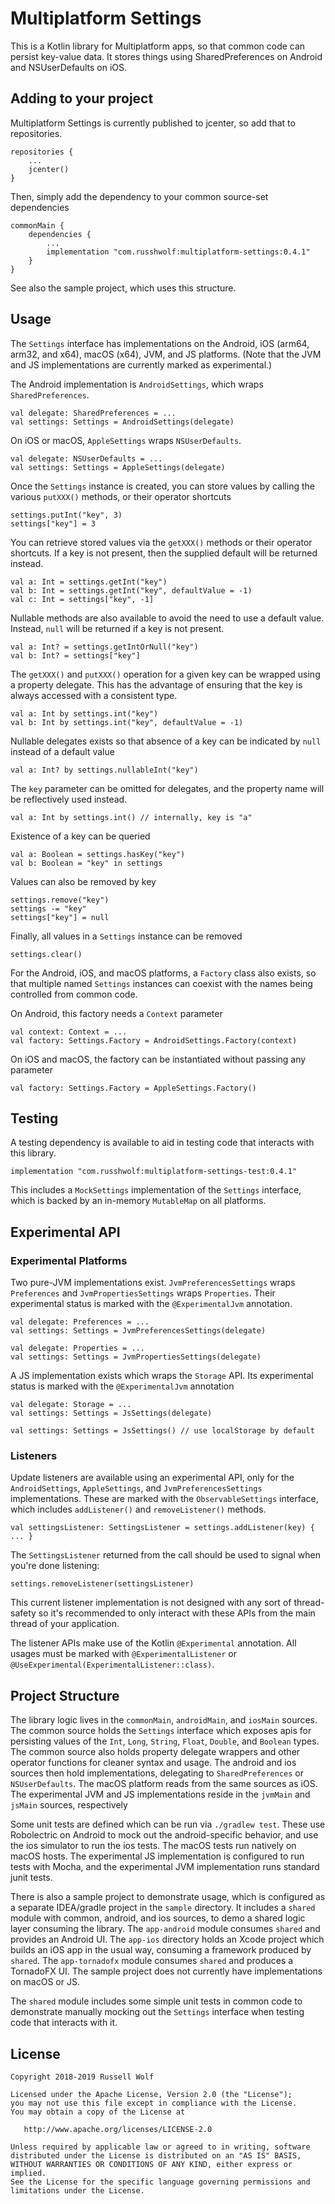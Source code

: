 # Multiplatform Settings

This is a Kotlin library for Multiplatform apps, so that common code can persist key-value data. It stores things using SharedPreferences on Android and NSUserDefaults on iOS. 

## Adding to your project
Multiplatform Settings is currently published to jcenter, so add that to repositories.

    repositories {
        ...
        jcenter()
    }

Then, simply add the dependency to your common source-set dependencies

    commonMain {
        dependencies {
            ...
            implementation "com.russhwolf:multiplatform-settings:0.4.1"
        }
    }
    
See also the sample project, which uses this structure.

## Usage

The `Settings` interface has implementations on the Android, iOS (arm64, arm32, and x64), macOS (x64), JVM, and JS platforms. (Note that the JVM and JS implementations are currently marked as experimental.)

The Android implementation is `AndroidSettings`, which wraps `SharedPreferences`.

    val delegate: SharedPreferences = ...
    val settings: Settings = AndroidSettings(delegate)

On iOS or macOS, `AppleSettings` wraps `NSUserDefaults`.

    val delegate: NSUserDefaults = ...
    val settings: Settings = AppleSettings(delegate)
        
Once the `Settings` instance is created, you can store values by calling the various `putXXX()` methods, or their operator shortcuts

    settings.putInt("key", 3)
    settings["key"] = 3
    
You can retrieve stored values via the `getXXX()` methods or their operator shortcuts. If a key is not present, then the supplied default will be returned instead.

    val a: Int = settings.getInt("key")
    val b: Int = settings.getInt("key", defaultValue = -1) 
    val c: Int = settings["key", -1]
    
Nullable methods are also available to avoid the need to use a default value. Instead, `null` will be returned if a key is not present.

    val a: Int? = settings.getIntOrNull("key")
    val b: Int? = settings["key"]
    
The `getXXX()` and `putXXX()` operation for a given key can be wrapped using a property delegate. This has the advantage of ensuring that the key is always accessed with a consistent type.

    val a: Int by settings.int("key")
    val b: Int by settings.int("key", defaultValue = -1)
    
Nullable delegates exists so that absence of a key can be indicated by `null` instead of a default value
    
    val a: Int? by settings.nullableInt("key")
    
The `key` parameter can be omitted for delegates, and the property name will be reflectively used instead.

    val a: Int by settings.int() // internally, key is "a"
    
Existence of a key can be queried
     
    val a: Boolean = settings.hasKey("key")
    val b: Boolean = "key" in settings
     
 Values can also be removed by key
  
    settings.remove("key")
    settings -= "key"
    settings["key"] = null
  
 Finally, all values in a `Settings` instance can be removed
      
    settings.clear()

For the Android, iOS, and macOS platforms, a `Factory` class also exists, so that multiple named `Settings` instances can coexist with the names being controlled from common code.

On Android, this factory needs a `Context` parameter

    val context: Context = ...
    val factory: Settings.Factory = AndroidSettings.Factory(context)
    
On iOS and macOS, the factory can be instantiated without passing any parameter

    val factory: Settings.Factory = AppleSettings.Factory()
    
## Testing

A testing dependency is available to aid in testing code that interacts with this library.

    implementation "com.russhwolf:multiplatform-settings-test:0.4.1"
    
This includes a `MockSettings` implementation of the `Settings` interface, which is backed by an in-memory `MutableMap` on all platforms.
    
## Experimental API

### Experimental Platforms

Two pure-JVM implementations exist. `JvmPreferencesSettings` wraps `Preferences` and `JvmPropertiesSettings` wraps `Properties`. Their experimental status is marked with the `@ExperimentalJvm` annotation. 

    val delegate: Preferences = ...
    val settings: Settings = JvmPreferencesSettings(delegate)

    val delegate: Properties = ...
    val settings: Settings = JvmPropertiesSettings(delegate)
    
A JS implementation exists which wraps the `Storage` API. Its experimental status is marked with the `@ExperimentalJvm` annotation

    val delegate: Storage = ...
    val settings: Settings = JsSettings(delegate)
    
    val settings: Settings = JsSettings() // use localStorage by default
    
### Listeners

Update listeners are available using an experimental API, only for the `AndroidSettings`, `AppleSettings`, and `JvmPreferencesSettings` implementations. These are marked with the `ObservableSettings` interface, which includes `addListener()` and `removeListener()` methods.

    val settingsListener: SettingsListener = settings.addListener(key) { ... }
    
The `SettingsListener` returned from the call should be used to signal when you're done listening:

    settings.removeListener(settingsListener)
    
This current listener implementation is not designed with any sort of thread-safety so it's recommended to only interact with these APIs from the main thread of your application.

The listener APIs make use of the Kotlin `@Experimental` annotation. All usages must be marked with `@ExperimentalListener` or `@UseExperimental(ExperimentalListener::class)`.

## Project Structure
The library logic lives in the `commonMain`, `androidMain`, and `iosMain` sources. The common source holds the `Settings` interface which exposes apis for persisting values of the `Int`, `Long`, `String`, `Float`, `Double`, and `Boolean` types. The common source also holds property delegate wrappers and other operator functions for cleaner syntax and usage. The android and ios sources then hold implementations, delegating to `SharedPreferences` or `NSUserDefaults`. The macOS platform reads from the same sources as iOS. The experimental JVM and JS implementations reside in the `jvmMain` and `jsMain` sources, respectively

Some unit tests are defined which can be run via `./gradlew test`. These use Robolectric on Android to mock out the android-specific behavior, and use the ios simulator to run the ios tests. The macOS tests run natively on macOS hosts. The experimental JS implementation is configured to run tests with Mocha, and the experimental JVM implementation runs standard junit tests.

There is also a sample project to demonstrate usage, which is configured as a separate IDEA/gradle project in the `sample` directory. It includes a `shared` module with common, android, and ios sources, to demo a shared logic layer consuming the library. The `app-android` module consumes `shared` and provides an Android UI. The `app-ios` directory holds an Xcode project which builds an iOS app in the usual way, consuming a framework produced by `shared`. The `app-tornadofx` module consumes `shared` and produces a TornadoFX UI. The sample project does not currently have implementations on macOS or JS.
 
 The `shared` module includes some simple unit tests in common code to demonstrate manually mocking out the `Settings` interface when testing code that interacts with it.

## License
        
    Copyright 2018-2019 Russell Wolf
    
    Licensed under the Apache License, Version 2.0 (the "License");
    you may not use this file except in compliance with the License.
    You may obtain a copy of the License at
    
       http://www.apache.org/licenses/LICENSE-2.0
    
    Unless required by applicable law or agreed to in writing, software
    distributed under the License is distributed on an "AS IS" BASIS,
    WITHOUT WARRANTIES OR CONDITIONS OF ANY KIND, either express or implied.
    See the License for the specific language governing permissions and
    limitations under the License.

